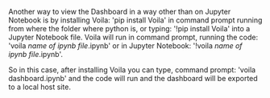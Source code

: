 Another way to view the Dashboard in a way other than on Jupyter Notebook is by installing Voila:
'pip install Voila'
in command prompt running from where the folder where python is, or typing:
'!pip install Voila'
into a Jupyter Notebook file.  Voila will run in command prompt, running the code:
'voila *name of ipynb file*.ipynb'
or in Jupyter Notebook:
'!voila *name of ipynb file*.ipynb'.

So in this case, after installing Voila you can type, command prompt:
'voila dashboard.ipynb'
and the code will run and the dashboard will be exported to a local host site.
